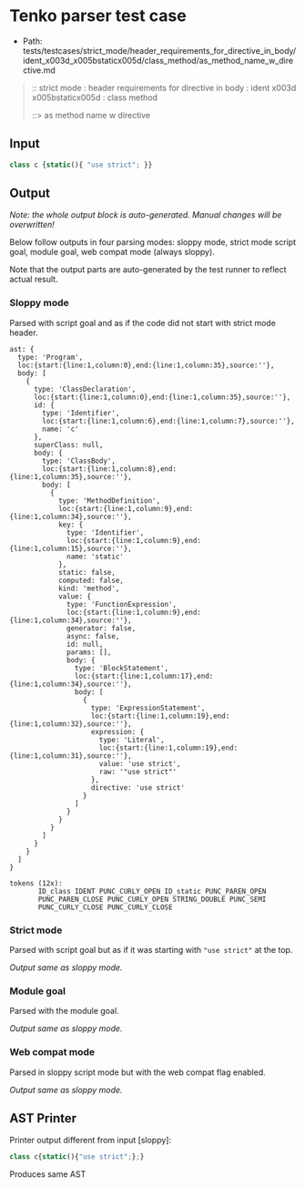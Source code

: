 # Tenko parser test case

- Path: tests/testcases/strict_mode/header_requirements_for_directive_in_body/ident_x003d_x005bstaticx005d/class_method/as_method_name_w_directive.md

> :: strict mode : header requirements for directive in body : ident x003d x005bstaticx005d : class method
>
> ::> as method name w directive

## Input

`````js
class c {static(){ "use strict"; }}
`````

## Output

_Note: the whole output block is auto-generated. Manual changes will be overwritten!_

Below follow outputs in four parsing modes: sloppy mode, strict mode script goal, module goal, web compat mode (always sloppy).

Note that the output parts are auto-generated by the test runner to reflect actual result.

### Sloppy mode

Parsed with script goal and as if the code did not start with strict mode header.

`````
ast: {
  type: 'Program',
  loc:{start:{line:1,column:0},end:{line:1,column:35},source:''},
  body: [
    {
      type: 'ClassDeclaration',
      loc:{start:{line:1,column:0},end:{line:1,column:35},source:''},
      id: {
        type: 'Identifier',
        loc:{start:{line:1,column:6},end:{line:1,column:7},source:''},
        name: 'c'
      },
      superClass: null,
      body: {
        type: 'ClassBody',
        loc:{start:{line:1,column:8},end:{line:1,column:35},source:''},
        body: [
          {
            type: 'MethodDefinition',
            loc:{start:{line:1,column:9},end:{line:1,column:34},source:''},
            key: {
              type: 'Identifier',
              loc:{start:{line:1,column:9},end:{line:1,column:15},source:''},
              name: 'static'
            },
            static: false,
            computed: false,
            kind: 'method',
            value: {
              type: 'FunctionExpression',
              loc:{start:{line:1,column:9},end:{line:1,column:34},source:''},
              generator: false,
              async: false,
              id: null,
              params: [],
              body: {
                type: 'BlockStatement',
                loc:{start:{line:1,column:17},end:{line:1,column:34},source:''},
                body: [
                  {
                    type: 'ExpressionStatement',
                    loc:{start:{line:1,column:19},end:{line:1,column:32},source:''},
                    expression: {
                      type: 'Literal',
                      loc:{start:{line:1,column:19},end:{line:1,column:31},source:''},
                      value: 'use strict',
                      raw: '"use strict"'
                    },
                    directive: 'use strict'
                  }
                ]
              }
            }
          }
        ]
      }
    }
  ]
}

tokens (12x):
       ID_class IDENT PUNC_CURLY_OPEN ID_static PUNC_PAREN_OPEN
       PUNC_PAREN_CLOSE PUNC_CURLY_OPEN STRING_DOUBLE PUNC_SEMI
       PUNC_CURLY_CLOSE PUNC_CURLY_CLOSE
`````

### Strict mode

Parsed with script goal but as if it was starting with `"use strict"` at the top.

_Output same as sloppy mode._

### Module goal

Parsed with the module goal.

_Output same as sloppy mode._

### Web compat mode

Parsed in sloppy script mode but with the web compat flag enabled.

_Output same as sloppy mode._

## AST Printer

Printer output different from input [sloppy]:

````js
class c{static(){"use strict";};}
````

Produces same AST
